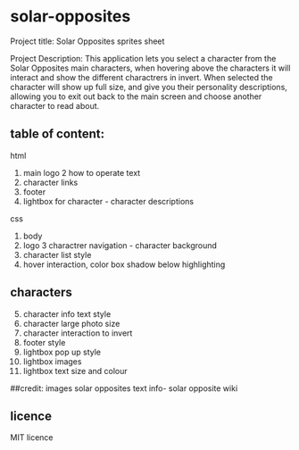 # solar-opposites

Project title: Solar Opposites sprites sheet

Project Description:
This application lets you select a character from the Solar Opposites main characters, when hovering above the characters it will interact and show the different charactrers in invert. When selected the character will show up full size, and give you their personality descriptions, allowing you to exit out back to the main screen and choose another character to read about.

## table of content:

html

1.  main logo
    2 how to operate text
2.  character links
3.  footer
4.  lightbox for character - character descriptions

css

1.  body
2.  logo
    3 charactrer navigation - character background
3.  character list style
4.  hover interaction, color box shadow below highlighting

## characters

5.  character info text style
6.  character large photo size
7.  character interaction to invert
8.  footer style
9.  lightbox pop up style
10. lightbox images
11. lightbox text size and colour

##credit:
images solar opposites
text info- solar opposite wiki

## licence

MIT licence

